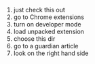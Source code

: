 <ol>
<li>just check this out</li>
<li>go to Chrome extensions</li>
<li>turn on developer mode</li>
<li>load unpacked extension</li>
<li>choose this dir</li>
<li>go to a guardian article</li>
<li>look on the right hand side</li>
</ol>
